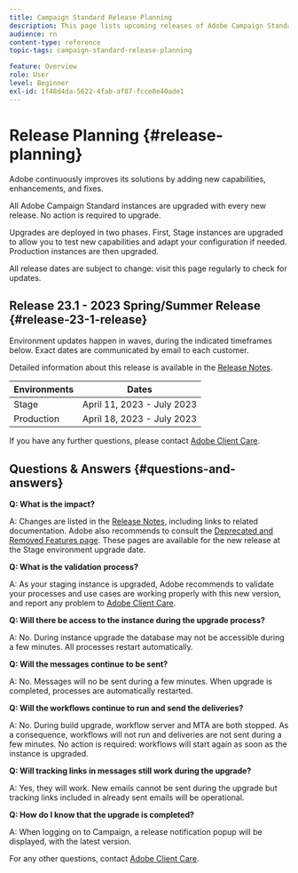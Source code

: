 ```yaml
---
title: Campaign Standard Release Planning
description: This page lists upcoming releases of Adobe Campaign Standard.
audience: rn
content-type: reference
topic-tags: campaign-standard-release-planning

feature: Overview
role: User
level: Beginner
exl-id: 1f48d4da-5622-4fab-af87-fcce0e40ade1
---
```

# Release Planning {#release-planning}

Adobe continuously improves its solutions by adding new capabilities, enhancements, and fixes.

All Adobe Campaign Standard instances are upgraded with every new release. No action is required to upgrade.

Upgrades are deployed in two phases. First, Stage instances are upgraded to allow you to test new capabilities and adapt your configuration if needed. Production instances are then upgraded.

All release dates are subject to change: visit this page regularly to check for updates.

## Release 23.1 - 2023 Spring/Summer Release {#release-23-1-release}

Environment updates happen in waves, during the indicated timeframes below. Exact dates are communicated by email to each customer. 

Detailed information about this release is available in the [Release Notes](release-notes.md).

<table>
 <thead>
  <tr>
   <th> Environments<br /> </th>
   <th> Dates<br /> </th>
  </tr>
 </thead>
 <tbody>
  <tr>
   <td>Stage<br /> </td>
   <td>April 11, 2023 - July 2023<br /> </td>
  </tr>
  <tr>
   <td>Production<br /> </td>
   <td>April 18, 2023 - July 2023<br /> </td>
  </tr>
 </tbody>
</table>

If you have any further questions, please contact [Adobe Client Care](https://helpx.adobe.com/enterprise/using/support-for-experience-cloud.html).

## Questions & Answers {#questions-and-answers}

**Q: What is the impact?**

A: Changes are listed in the [Release Notes](../../rn/using/release-notes.md), including links to related documentation. Adobe also recommends to consult the [Deprecated and Removed Features page](../../rn/using/deprecated-features.md). These pages are available for the new release at the Stage environment upgrade date.

**Q: What is the validation process?**

A: As your staging instance is upgraded, Adobe recommends to validate your processes and use cases are working properly with this new version, and report any problem to [Adobe Client Care](https://helpx.adobe.com/enterprise/using/support-for-experience-cloud.html).

**Q: Will there be access to the instance during the upgrade process?**

A: No. During instance upgrade the database may not be accessible during a few minutes. All processes restart automatically.

**Q: Will the messages continue to be sent?**

A: No. Messages will no be sent during a few minutes. When upgrade is completed, processes are automatically restarted.

**Q: Will the workflows continue to run and send the deliveries?**

A: No. During build upgrade, workflow server and MTA are both stopped. As a consequence, workflows will not run and deliveries are not sent during a few minutes. No action is required: workflows will start again as soon as the instance is upgraded.

**Q: Will tracking links in messages still work during the upgrade?**

A: Yes, they will work. New emails cannot be sent during the upgrade but tracking links included in already sent emails will be operational.

**Q: How do I know that the upgrade is completed?**

A: When logging on to Campaign, a release notification popup will be displayed, with the latest version.

For any other questions, contact [Adobe Client Care](https://helpx.adobe.com/enterprise/using/support-for-experience-cloud.html).
